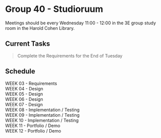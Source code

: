 # Group 40 - Studioruum

Meetings should be every Wednesday 11:00 - 12:00 in the 3E group study room in the Harold Cohen Library.

Current Tasks
-------------
> Complete the Requirements for the End of Tuesday

Schedule
--------
WEEK 03 - Requirements  
WEEK 04 - Design  
WEEK 05 - Design  
WEEK 06 - Design  
WEEK 07 - Design  
WEEK 08 - Implementation / Testing  
WEEK 09 - Implementation / Testing  
WEEK 10 - Implementation / Testing  
WEEK 11 - Portfolio / Demo  
WEEK 12 - Portfolio / Demo  
